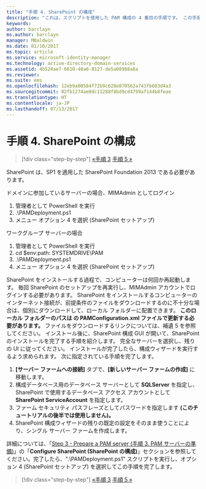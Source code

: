 ```yaml
---
title: "手順 4. SharePoint の構成"
description: "これは、スクリプトを使用した PAM 構成の 4 番目の手順です。 この手順では、PAM 展開の一部として使用できるように SharePoint を構成します。"
keywords: 
author: barclayn
ms.author: barclayn
manager: MBaldwin
ms.date: 01/10/2017
ms.topic: article
ms.service: microsoft-identity-manager
ms.technology: active-directory-domain-services
ms.assetid: 4b524ae7-6610-40a0-8127-de5a08988a8a
ms.reviewer: 
ms.suite: ems
ms.openlocfilehash: 12eb9a00584f72b9c628e870562a743fb603d4a3
ms.sourcegitcommit: 02fb1274ae0dc11288f8bd9cd4799af144b8feae
ms.translationtype: HT
ms.contentlocale: ja-JP
ms.lasthandoff: 07/13/2017
---
```

# <a name="step-4-configuring-sharepoint"></a>手順 4. SharePoint の構成

>[!div class="step-by-step"]
[«手順 3](sp1-step3-installing-configuring-sql.md)
[手順 5 »](sp1-step5-configuring-pam.md)

SharePoint は、SP1 を適用した SharePoint Foundation 2013 である必要があります。

ドメインに参加しているサーバーの場合、MIMAdmin としてログイン

1. 管理者として PowerShell を実行
2.  .\PAMDeployment.ps1
3.  メニュー オプション 4 を選択 (SharePoint セットアップ)


ワークグループ サーバーの場合

1. 管理者として PowerShell を実行
2.  cd $env:path: SYSTEMDRIVE\PAM
3.  .\PAMDeployment.ps1
4. メニュー オプション 4 を選択 (SharePoint セットアップ)

SharePoint をインストールする過程で、コンピューターは何回か再起動します。 毎回 SharePoint のセットアップを再実行し、MIMAdmin アカウントでログインする必要があります。
SharePoint をインストールするコンピューターのインターネット接続が、前提条件のファイルをダウンロードするのに不十分な場合は、個別にダウンロードして、ローカル フォルダーに配置できます。 **このローカル フォルダーのパスは <PrerequisitesBinaryLocation/> の PAMConfiguration.xml ファイルで更新する必要があります。**  ファイルをダウンロードするリンクについては、補遺 5 を参照してください。
インストール後に、SharePoint 構成 GUI が開いて、SharePoint のインストールを完了する手順を紹介します。 完全なサーバーを選択し、残りの UI に従ってください。 インストールが完了したら、構成ウィザードを実行するよう求められます。 次に指定されている手順を完了します。

1. **[サーバー ファームへの接続]** タブで、**[新しいサーバー ファームの作成]** に移動します。
2. 構成データベース用のデータベース サーバーとして **SQLServer** を指定し、SharePoint で使用するデータベース アクセス アカウントとして **SharePoint ServiceAccount** を指定します。
3. ファーム セキュリティ パスフレーズとしてパスワードを指定します **(このチュートリアルの後半では使用しません)。**
4. SharePoint 構成ウィザードの残りの既定の設定をそのまま使うことにより、シングル サーバー ファームを作成します。

詳細については、「[Step 3 - Prepare a PAM server (手順 3. PAM サーバーの準備)](/microsoft-identity-manager/pam/step-3-prepare-pam-server)」の「**Configure SharePoint (SharePoint の構成)**」セクションを参照してください。完了したら、".\PAMDeployment.ps1" スクリプトを実行し、オプション 4 (SharePoint セットアップ) を選択してこの手順を完了します。

>[!div class="step-by-step"]
[«手順 3](sp1-step3-installing-configuring-sql.md)
[手順 5 »](sp1-step5-configuring-pam.md)
